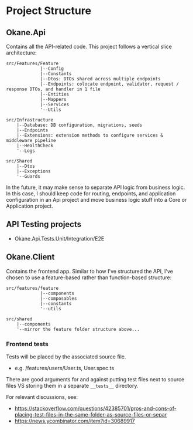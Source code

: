 # Project Structure
## Okane.Api
Contains all the API-related code. This project follows a vertical slice architecture:
```text
src/Features/Feature
             |--Config
             |--Constants
             |--Dtos: DTOs shared across multiple endpoints
             |--Endpoints: colocate endpoint, validator, request / response DTOs, and handler in 1 file
             |--Entities
             |--Mappers
             |--Services
             '--Utils
 
src/Infrastructure
    |--Database: DB configuration, migrations, seeds
    |--Endpoints
    |--Extensions: extension methods to configure services & middleware pipeline
    |--HealthCheck
    '--Logs

src/Shared
    |--Dtos
    |--Exceptions
    '--Guards
```
In the future, it may make sense to separate API logic from business logic. In this case, I
should keep code for routing, endpoints, and application configuration in an Api project and
move business logic stuff into a Core or Application project.


## API Testing projects
- Okane.Api.Tests.Unit/Integration/E2E


## Okane.Client
Contains the frontend app. Similar to how I've structured the API, I've chosen to use a 
feature-based rather than function-based structure:
```text
src/features/feature
             |--components
             |--composables
             |--constants
             '--utils
    
src/shared
    |--components
    '--mirror the feature folder structure above...
```


### Frontend tests
Tests will be placed by the associated source file.
- e.g. /features/users/User.ts, User.spec.ts

There are good arguments for and against putting test files next to source files VS storing them 
in a separate `__tests__` directory.

For relevant discussions, see:
- https://stackoverflow.com/questions/42385701/pros-and-cons-of-placing-test-files-in-the-same-folder-as-source-files-or-separ
- https://news.ycombinator.com/item?id=30689917
